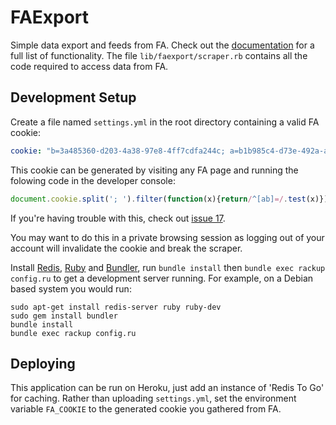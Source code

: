 FAExport
========

Simple data export and feeds from FA.
Check out the [documentation](http://faexport.boothale.net/docs) for a full list of functionality.
The file `lib/faexport/scraper.rb` contains all the code required to access data from FA.

Development Setup
-----------------

Create a file named `settings.yml` in the root directory containing a valid FA cookie:

~~~yaml
cookie: "b=3a485360-d203-4a38-97e8-4ff7cdfa244c; a=b1b985c4-d73e-492a-a830-ad238a3693ef"
~~~

This cookie can be generated by visiting any FA page and running the folowing code in the developer console:

~~~javascript
document.cookie.split('; ').filter(function(x){return/^[ab]=/.test(x)}).sort().reverse().join('; ')
~~~

If you're having trouble with this, check out [issue 17](https://github.com/boothale/faexport/issues/17).

You may want to do this in a private browsing session as logging out of your account will invalidate
the cookie and break the scraper.

Install [Redis](http://redis.io/), [Ruby](https://www.ruby-lang.org/) and [Bundler](http://bundler.io/),
run `bundle install` then `bundle exec rackup config.ru` to get a development server running.
For example, on a Debian based system you would run:

~~~text
sudo apt-get install redis-server ruby ruby-dev
sudo gem install bundler
bundle install
bundle exec rackup config.ru
~~~

Deploying
---------

This application can be run on Heroku, just add an instance of 'Redis To Go' for caching.
Rather than uploading `settings.yml`, set the environment variable `FA_COOKIE`
to the generated cookie you gathered from FA.

